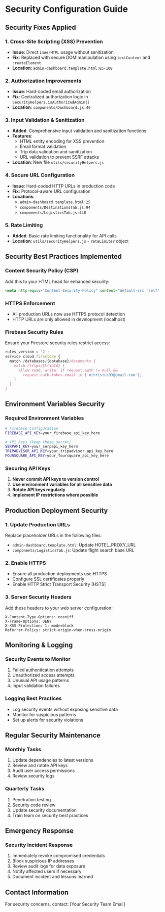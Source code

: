 # Security Configuration Guide

## Security Fixes Applied

### 1. Cross-Site Scripting (XSS) Prevention
- **Issue**: Direct `innerHTML` usage without sanitization
- **Fix**: Replaced with secure DOM manipulation using `textContent` and `createElement`
- **Location**: `admin-dashboard.template.html:85-108`

### 2. Authorization Improvements
- **Issue**: Hard-coded email authorization
- **Fix**: Centralized authorization logic in `SecurityHelpers.isAuthorizedAdmin()`
- **Location**: `components/Dashboard.js:40`

### 3. Input Validation & Sanitization
- **Added**: Comprehensive input validation and sanitization functions
- **Features**:
  - HTML entity encoding for XSS prevention
  - Email format validation
  - Trip data validation and sanitization
  - URL validation to prevent SSRF attacks
- **Location**: New file `utils/securityHelpers.js`

### 4. Secure URL Configuration
- **Issue**: Hard-coded HTTP URLs in production code
- **Fix**: Protocol-aware URL configuration
- **Locations**: 
  - `admin-dashboard.template.html:25`
  - `components/DestinationsTab.js:94`
  - `components/LogisticsTab.js:448`

### 5. Rate Limiting
- **Added**: Basic rate limiting functionality for API calls
- **Location**: `utils/securityHelpers.js` - `rateLimiter` object

## Security Best Practices Implemented

### Content Security Policy (CSP)
Add this to your HTML head for enhanced security:
```html
<meta http-equiv="Content-Security-Policy" content="default-src 'self'; script-src 'self' 'unsafe-inline' https://cdnjs.cloudflare.com; style-src 'self' 'unsafe-inline'; connect-src 'self' https://firestore.googleapis.com https://your-production-domain.com;">
```

### HTTPS Enforcement
- All production URLs now use HTTPS protocol detection
- HTTP URLs are only allowed in development (localhost)

### Firebase Security Rules
Ensure your Firestore security rules restrict access:
```javascript
rules_version = '2';
service cloud.firestore {
  match /databases/{database}/documents {
    match /trips/{tripId} {
      allow read, write: if request.auth != null && 
        request.auth.token.email in ['nchristus93@gmail.com'];
    }
  }
}
```

## Environment Variables Security

### Required Environment Variables
```bash
# Firebase Configuration
FIREBASE_API_KEY=your_firebase_api_key_here

# API Keys (keep these secret)
SERPAPI_KEY=your_serpapi_key_here
TRIPADVISOR_API_KEY=your_tripadvisor_api_key_here
FOURSQUARE_API_KEY=your_foursquare_api_key_here
```

### Securing API Keys
1. **Never commit API keys to version control**
2. **Use environment variables for all sensitive data**
3. **Rotate API keys regularly**
4. **Implement IP restrictions where possible**

## Production Deployment Security

### 1. Update Production URLs
Replace placeholder URLs in the following files:
- `admin-dashboard.template.html`: Update HOTEL_PROXY_URL
- `components/LogisticsTab.js`: Update flight search base URL

### 2. Enable HTTPS
- Ensure all production deployments use HTTPS
- Configure SSL certificates properly
- Enable HTTP Strict Transport Security (HSTS)

### 3. Server Security Headers
Add these headers to your web server configuration:
```
X-Content-Type-Options: nosniff
X-Frame-Options: DENY
X-XSS-Protection: 1; mode=block
Referrer-Policy: strict-origin-when-cross-origin
```

## Monitoring & Logging

### Security Events to Monitor
1. Failed authentication attempts
2. Unauthorized access attempts
3. Unusual API usage patterns
4. Input validation failures

### Logging Best Practices
- Log security events without exposing sensitive data
- Monitor for suspicious patterns
- Set up alerts for security violations

## Regular Security Maintenance

### Monthly Tasks
1. Update dependencies to latest versions
2. Review and rotate API keys
3. Audit user access permissions
4. Review security logs

### Quarterly Tasks
1. Penetration testing
2. Security code review
3. Update security documentation
4. Train team on security best practices

## Emergency Response

### Security Incident Response
1. Immediately revoke compromised credentials
2. Block suspicious IP addresses
3. Review audit logs for data exposure
4. Notify affected users if necessary
5. Document incident and lessons learned

## Contact Information
For security concerns, contact: [Your Security Team Email]